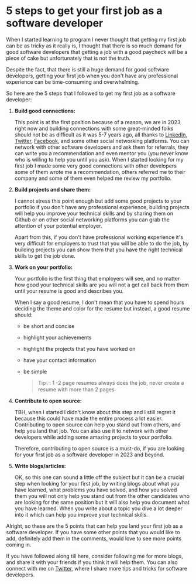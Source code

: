 # 5 steps to get your first job as a software developer

When I started learning to program I never thought that getting my first job can be as tricky as it really is, I thought that there is so much demand for good software developers that getting a job with a good paycheck will be a piece of cake but unfortunately that is not the truth.

Despite the fact, that there is still a huge demand for good software developers, getting your first job when you don't have any professional experience can be time-consuming and overwhelming.

So here are the 5 steps that I followed to get my first job as a software developer:

1. **Build good connections:**
    
    This point is at the first position because of a reason, we are in 2023 right now and building connections with some great-minded folks should not be as difficult as it was 5-7 years ago, all thanks to [LinkedIn](https://www.linkedin.com/), [Twitter](https://twitter.com/), [Facebook](https://www.facebook.com/), and some other social networking platforms. You can network with other software developers and ask them for referrals, they can write you a recommendation and even mentor you (you never know who is willing to help you until you ask). When I started looking for my first job I made some very good connections with other developers some of them wrote me a recommendation, others referred me to their company and some of them even helped me review my portfolio.
    
2. **Build projects and share them:**
    
    I cannot stress this point enough but add some good projects to your portfolio if you don't have any professional experience, building projects will help you improve your technical skills and by sharing them on Github or on other social networking platforms you can grab the attention of your potential employer.
    
    Apart from this, if you don't have professional working experience it's very difficult for employers to trust that you will be able to do the job, by building projects you can show them that you have the right technical skills to get the job done.
    
3. **Work on your portfolio:**
    
    Your portfolio is the first thing that employers will see, and no matter how good your technical skills are you will not a get call back from them until your resume is good and describes you.
    
    When I say a good resume, I don't mean that you have to spend hours deciding the theme and color for the resume but instead, a good resume should:
    
    * be short and concise
        
    * highlight your achievements
        
    * highlight the projects that you have worked on
        
    * have your contact information
        
    * be simple
        
        > Tip💡: 1 -2 page resumes always does the job, never create a resume with more than 2 pages
        
4. **Contribute to open source:**
    
    TBH, when I started I didn't know about this step and I still regret it because this could have made the entire process a lot easier. Contributing to open source can help you stand out from others, and help you land that job. You can also use it to network with other developers while adding some amazing projects to your portfolio.
    
    Therefore, contributing to open source is a must-do, if you are looking for your first job as a software developer in 2023 and beyond.
    
5. **Write blogs/articles:**
    
    OK, so this one can sound a little off the subject but it can be a crucial step when looking for your first job, by writing blogs about what you have learned, what problems you have solved, and how you solved them you will not only help you stand out from the other candidates who are looking for the same position but it will also help you document what you have learned. When you write about a topic you dive a lot deeper into it which can help you improve your technical skills.
    

Alright, so these are the 5 points that can help you land your first job as a software developer. If you have some other points that you would like to add, definitely add them in the comments, would love to see more points coming in.

If you have followed along till here, consider following me for more blogs, and share it with your friends if you think it will help them. You can also connect with me on [Twitter](https://twitter.com/imvedanshmehra), where I share more tips and tricks for software developers.